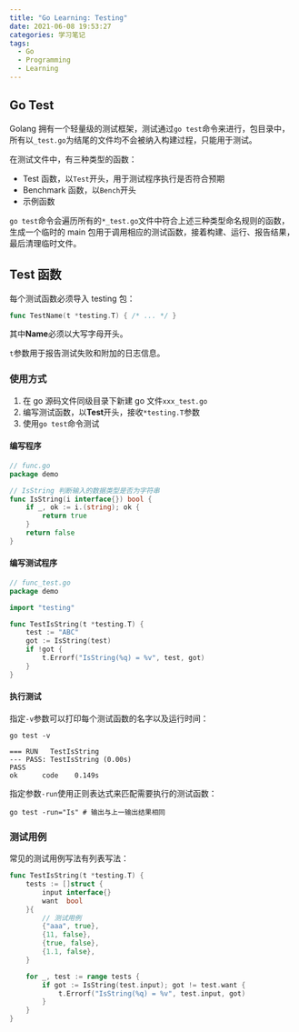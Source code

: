 ```yaml
---
title: "Go Learning: Testing"
date: 2021-06-08 19:53:27
categories: 学习笔记
tags:
  - Go
  - Programming
  - Learning
---
```


## Go Test

Golang 拥有一个轻量级的测试框架，测试通过`go test`命令来进行，包目录中，所有以`_test.go`为结尾的文件均不会被纳入构建过程，只能用于测试。

在测试文件中，有三种类型的函数：

- Test 函数，以`Test`开头，用于测试程序执行是否符合预期
- Benchmark 函数，以`Bench`开头
- 示例函数

`go test`命令会遍历所有的`*_test.go`文件中符合上述三种类型命名规则的函数，生成一个临时的 main 包用于调用相应的测试函数，接着构建、运行、报告结果，最后清理临时文件。

## Test 函数

每个测试函数必须导入 testing 包：

```go
func TestName(t *testing.T) { /* ... */ }
```

其中**Name**必须以大写字母开头。

`t`参数用于报告测试失败和附加的日志信息。

### 使用方式

1. 在 go 源码文件同级目录下新建 go 文件`xxx_test.go`
2. 编写测试函数，以**Test**开头，接收`*testing.T`参数
3. 使用`go test`命令测试

#### 编写程序

```go
// func.go
package demo

// IsString 判断输入的数据类型是否为字符串
func IsString(i interface{}) bool {
	if _, ok := i.(string); ok {
		return true
	}
	return false
}
```

#### 编写测试程序

```go
// func_test.go
package demo

import "testing"

func TestIsString(t *testing.T) {
    test := "ABC"
    got := IsString(test)
    if !got {
        t.Errorf("IsString(%q) = %v", test, got)
    }
}
```

#### 执行测试

指定`-v`参数可以打印每个测试函数的名字以及运行时间：

```shell
go test -v
```

```
=== RUN   TestIsString
--- PASS: TestIsString (0.00s)
PASS
ok      code    0.149s
```

指定参数`-run`使用正则表达式来匹配需要执行的测试函数：

```shell
go test -run="Is" # 输出与上一输出结果相同
```

### 测试用例

常见的测试用例写法有列表写法：

```go
func TestIsString(t *testing.T) {
	tests := []struct {
		input interface{}
		want  bool
	}{
        // 测试用例
		{"aaa", true},
		{11, false},
        {true, false},
        {1.1, false},
	}

	for _, test := range tests {
		if got := IsString(test.input); got != test.want {
			t.Errorf("IsString(%q) = %v", test.input, got)
		}
	}
}
```

